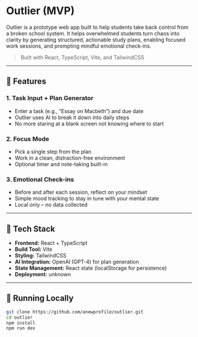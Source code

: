 # Outlier (MVP)

Outlier is a prototype web app built to help students take back control from a broken school system. It helps overwhelmed students turn chaos into clarity by generating structured, actionable study plans, enabling focused work sessions, and prompting mindful emotional check-ins.

> Built with React, TypeScript, Vite, and TailwindCSS  

---

## 🔧 Features

### 1. Task Input + Plan Generator

- Enter a task (e.g., “Essay on Macbeth”) and due date
- Outlier uses AI to break it down into daily steps
- No more staring at a blank screen not knowing where to start

### 2. Focus Mode

- Pick a single step from the plan
- Work in a clean, distraction-free environment
- Optional timer and note-taking built-in

### 3. Emotional Check-ins

- Before and after each session, reflect on your mindset
- Simple mood tracking to stay in tune with your mental state
- Local only – no data collected

---

## 📁 Tech Stack

- **Frontend:** React + TypeScript
- **Build Tool:** Vite
- **Styling:** TailwindCSS
- **AI Integration:** OpenAI (GPT-4) for plan generation
- **State Management:** React state (localStorage for persistence)
- **Deployment:** unknown

---

## 🚀 Running Locally

```bash
git clone https://github.com/anewprofile/outlier.git
cd outlier
npm install
npm run dev
```
